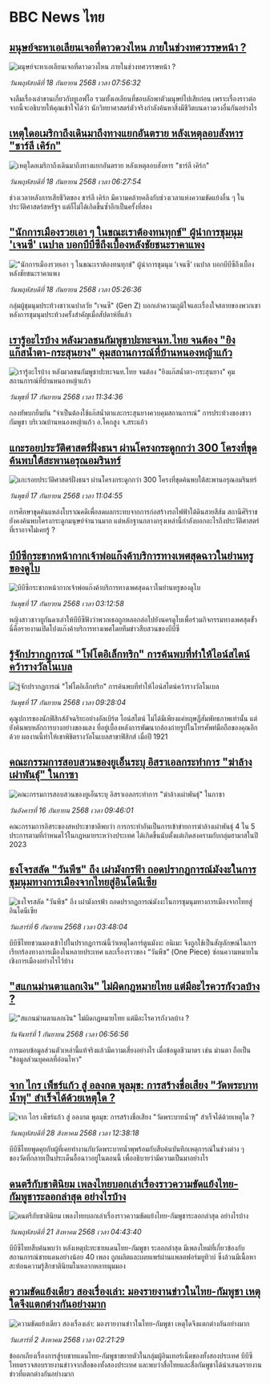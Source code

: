 # BBC News ไทย## [มนุษย์จะหาเอเลียนเจอที่ดาวดวงไหน ภายในช่วงทศวรรษหน้า ?](https://www.bbc.com/thai/articles/c78n4kkdkzgo?at_medium=RSS&at_campaign=rss?at_campaign=githubrss)![มนุษย์จะหาเอเลียนเจอที่ดาวดวงไหน ภายในช่วงทศวรรษหน้า ?](https://ichef.bbci.co.uk/ace/ws/240/cpsprodpb/7c92/live/f3e15770-9463-11f0-84c8-99de564f0440.png)_วันพฤหัสบดีที่ 18 กันยายน 2568 เวลา 07:56:32_จงลืมเรื่องเล่าขานเกี่ยวกับยูเอฟโอ รวมทั้งเอเลียนที่ชอบลักพาตัวมนุษย์ไปเสียก่อน เพราะเรื่องราวต่อจากนี้จะอธิบายให้คุณเข้าใจได้ว่า นักวิทยาศาสตร์ตัวจริงกำลังค้นหาสิ่งมีชีวิตบนดาวดวงอื่นกันอย่างไร## [เหตุใดอเมริกาถึงเดินมาถึงทางแยกอันตราย หลังเหตุลอบสังหาร "ชาร์ลี เคิร์ก" ](https://www.bbc.com/thai/articles/cvgr41y75jqo?at_medium=RSS&at_campaign=rss?at_campaign=githubrss)![เหตุใดอเมริกาถึงเดินมาถึงทางแยกอันตราย หลังเหตุลอบสังหาร "ชาร์ลี เคิร์ก" ](https://ichef.bbci.co.uk/ace/ws/240/cpsprodpb/ca64/live/41f73bc0-9458-11f0-9cf6-cbf3e73ce2b9.jpg)_วันพฤหัสบดีที่ 18 กันยายน 2568 เวลา 06:27:54_ช่วงเวลาหลังการเสียชีวิตของ ชาร์ลี เคิร์ก มีความคล้ายคลึงกับช่วงเวลาแห่งความขัดแย้งอื่น ๆ ในประวัติศาสตร์สหรัฐฯ แต่ก็ไม่ได้เกิดขึ้นซ้ำอีกเป็นครั้งที่สอง## ["นักการเมืองรวยเอา ๆ ในขณะเราต้องทนทุกข์" ผู้นำการชุมนุม 'เจนซี' เนปาล บอกบีบีซีถึงเบื้องหลังชัยชนะราคาแพง](https://www.bbc.com/thai/articles/ckg3l9vxv5yo?at_medium=RSS&at_campaign=rss?at_campaign=githubrss)!["นักการเมืองรวยเอา ๆ ในขณะเราต้องทนทุกข์" ผู้นำการชุมนุม 'เจนซี' เนปาล บอกบีบีซีถึงเบื้องหลังชัยชนะราคาแพง](https://ichef.bbci.co.uk/ace/ws/240/cpsprodpb/ccd8/live/6dca4290-931a-11f0-873c-3fec77a46911.jpg)_วันพฤหัสบดีที่ 18 กันยายน 2568 เวลา 05:26:36_กลุ่มผู้ชุมนุมประท้วงชาวเนปาลวัย "เจนซี" (Gen Z) บอกเล่าความภูมิใจและเรื่องใจสลายของพวกเขาหลังการชุมนุมประท้วงครั้งสำคัญเมื่อสัปดาห์ที่แล้ว## [เรารู้อะไรบ้าง หลังมวลชนกัมพูชาปะทะจนท.ไทย จนต้อง "ยิงแก๊สน้ำตา-กระสุนยาง" คุมสถานการณ์ที่บ้านหนองหญ้าแก้ว ](https://www.bbc.com/thai/articles/c77dv8xml37o?at_medium=RSS&at_campaign=rss?at_campaign=githubrss)![เรารู้อะไรบ้าง หลังมวลชนกัมพูชาปะทะจนท.ไทย จนต้อง "ยิงแก๊สน้ำตา-กระสุนยาง" คุมสถานการณ์ที่บ้านหนองหญ้าแก้ว ](https://ichef.bbci.co.uk/ace/ws/240/cpsprodpb/75d2/live/12d2aba0-93b7-11f0-9cf6-cbf3e73ce2b9.jpg)_วันพุธที่ 17 กันยายน 2568 เวลา 11:34:36_กองทัพบกยืนยัน “จำเป็นต้องใช้แก๊สน้ำตาและกระสุนยางควบคุมสถานการณ์” การประท้วงของชาวกัมพูชา บริเวณบ้านหนองหญ้าแก้ว อ.โคกสูง จ.สระแก้ว## [แกะรอยประวัติศาสตร์ฝั่งธนฯ ผ่านโครงกระดูกกว่า 300 โครงที่ขุดค้นพบใต้สะพานอรุณอมรินทร์](https://www.bbc.com/thai/articles/cx2r4nl53leo?at_medium=RSS&at_campaign=rss?at_campaign=githubrss)![แกะรอยประวัติศาสตร์ฝั่งธนฯ ผ่านโครงกระดูกกว่า 300 โครงที่ขุดค้นพบใต้สะพานอรุณอมรินทร์](https://ichef.bbci.co.uk/ace/ws/240/cpsprodpb/34a6/live/54b03360-9391-11f0-9cf6-cbf3e73ce2b9.jpg)_วันพุธที่ 17 กันยายน 2568 เวลา 11:04:55_การศึกษาขุดค้นแหล่งโบราณคดีเพื่อลดผลกระทบจากการก่อสร้างรถไฟฟ้าใต้ดินสายสีส้ม สถานีศิริราช ยังคงค้นพบโครงกระดูกมนุษย์จำนวนมาก แต่หลักฐานกลางกรุงเหล่านี้กำลังบอกอะไรถึงประวัติศาสตร์ที่เราอาจไม่เคยรู้ ?## [บีบีซีกระชากหน้ากากเจ้าพ่อแก๊งค้าบริการทางเพศสุดฉาวในย่านหรูของดูไบ](https://www.bbc.com/thai/articles/cr4qzkr7ek5o?at_medium=RSS&at_campaign=rss?at_campaign=githubrss)![บีบีซีกระชากหน้ากากเจ้าพ่อแก๊งค้าบริการทางเพศสุดฉาวในย่านหรูของดูไบ](https://ichef.bbci.co.uk/ace/ws/240/cpsprodpb/1c16/live/c327cfd0-919b-11f0-b391-6936825093bd.jpg)_วันพุธที่ 17 กันยายน 2568 เวลา 03:12:58_หญิงสาวชาวยูกันดาเล่าให้บีบีซีฟังว่าพวกเธอถูกหลอกล่อไปยังนครดูไบเพื่อร่วมกิจกรรมทางเพศสุดขั้ว นี่คือรายงานเปิดโปงแก๊งค้าบริการทางเพศโดยทีมข่าวสืบสวนของบีบีซี## [รู้จักปรากฏการณ์ "โฟโตอิเล็กทริก" การค้นพบที่ทำให้ไอน์สไตน์คว้ารางวัลโนเบล ](https://www.bbc.com/thai/articles/crl50kn315go?at_medium=RSS&at_campaign=rss?at_campaign=githubrss)![รู้จักปรากฏการณ์ "โฟโตอิเล็กทริก" การค้นพบที่ทำให้ไอน์สไตน์คว้ารางวัลโนเบล ](https://ichef.bbci.co.uk/ace/ws/240/cpsprodpb/8d1a/live/07260410-8d99-11f0-9cf6-cbf3e73ce2b9.png)_วันพุธที่ 17 กันยายน 2568 เวลา 09:28:04_คุณูปการของนักฟิสิกส์อัจฉริยะอย่างอัลเบิร์ต ไอน์สไตน์ ไม่ได้มีเพียงแค่ทฤษฎีสัมพัทธภาพเท่านั้น แต่ยังค้นพบหลักการบางอย่างของแสง ที่อยู่เบื้องหลังการพัฒนากล้องถ่ายรูปในโทรศัพท์มือถือของคุณอีกด้วย ผลงานนี้ทำให้เขาพิชิตรางวัลโนเบลสาขาฟิสิกส์ เมื่อปี 1921## [คณะกรรมการสอบสวนของยูเอ็นระบุ อิสราเอลกระทำการ "ฆ่าล้างเผ่าพันธุ์" ในกาซา](https://www.bbc.com/thai/articles/cgkndekzkvzo?at_medium=RSS&at_campaign=rss?at_campaign=githubrss)![คณะกรรมการสอบสวนของยูเอ็นระบุ อิสราเอลกระทำการ "ฆ่าล้างเผ่าพันธุ์" ในกาซา](https://ichef.bbci.co.uk/ace/ws/240/cpsprodpb/c3d6/live/a97249e0-9294-11f0-84c8-99de564f0440.jpg)_วันอังคารที่ 16 กันยายน 2568 เวลา 09:46:01_คณะกรรมการอิสระของสหประชาชาติพบว่า การกระทำอันเป็นการเข้าข่ายการฆ่าล้างเผ่าพันธุ์ 4 ใน 5 ประการตามที่กำหนดไว้ในกฎหมายระหว่างประเทศ ได้เกิดขึ้นนับตั้งแต่เกิดสงครามกับกลุ่มฮามาสในปี 2023## [ธงโจรสลัด "วันพีซ" ถึง เผ่ามังกรฟ้า ถอดปรากฏการณ์มังงะในการชุมนุมทางการเมืองจากไทยสู่อินโดนีเซีย](https://www.bbc.com/thai/articles/cm2123j7vlyo?at_medium=RSS&at_campaign=rss?at_campaign=githubrss)![ธงโจรสลัด "วันพีซ" ถึง เผ่ามังกรฟ้า ถอดปรากฏการณ์มังงะในการชุมนุมทางการเมืองจากไทยสู่อินโดนีเซีย](https://ichef.bbci.co.uk/ace/ws/240/cpsprodpb/5ae3/live/e67034c0-87bc-11f0-84c8-99de564f0440.jpg)_วันเสาร์ที่ 6 กันยายน 2568 เวลา 03:48:04_บีบีซีไทยชวนมองเข้าไปในปรากฏการณ์นี้ว่าเหตุใดการ์ตูนมังงะ อนิเมะ จึงถูกใช้เป็นสัญลักษณ์ในการเรียกร้องทางการเมืองในหลายประเทศ และเรื่องราวของ “วันพีซ” (One Piece)  ซ่อนความหมายในเชิงการเมืองอย่างไรไว้บ้าง## ["สแกนม่านตาแลกเงิน" ไม่ผิดกฎหมายไทย แต่มีอะไรควรกังวลบ้าง ?](https://www.bbc.com/thai/articles/ce83x2zgz4eo?at_medium=RSS&at_campaign=rss?at_campaign=githubrss)!["สแกนม่านตาแลกเงิน" ไม่ผิดกฎหมายไทย แต่มีอะไรควรกังวลบ้าง ?](https://ichef.bbci.co.uk/ace/ws/240/cpsprodpb/2eac/live/cfc707c0-84c0-11f0-9cf6-cbf3e73ce2b9.jpg)_วันจันทร์ที่ 1 กันยายน 2568 เวลา 06:56:56_การมอบข้อมูลส่วนตัวเหล่านี้แท้จริงแล้วมีความเสี่ยงอย่างไร เมื่อข้อมูลชีวมาตร เช่น ม่านตา ถือเป็น "ข้อมูลส่วนบุคคลที่อ่อนไหว"## [จาก ไกร เพ็ชร์แก้ว สู่ อลงกต พูลมุข: การสร้างชื่อเสียง "วัดพระบาทน้ำพุ" สำเร็จได้ด้วยเหตุใด ?](https://www.bbc.com/thai/articles/c4gzdernd12o?at_medium=RSS&at_campaign=rss?at_campaign=githubrss)![จาก ไกร เพ็ชร์แก้ว สู่ อลงกต พูลมุข: การสร้างชื่อเสียง "วัดพระบาทน้ำพุ" สำเร็จได้ด้วยเหตุใด ?](https://ichef.bbci.co.uk/ace/ws/240/cpsprodpb/e89a/live/83f8ff60-8402-11f0-bd2b-c9a8fb561af5.jpg)_วันพฤหัสบดีที่ 28 สิงหาคม 2568 เวลา 12:38:18_บีบีซีไทยพูดคุยกับผู้ที่เคยทำงานกับวัดพระบาทน้ำพุพร้อมกับสืบค้นบันทึกเหตุการณ์ในช่วงต่าง ๆ ของวัดที่กลายเป็นประเด็นอื้อฉาวอยู่ในตอนนี้ เพื่ออธิบายว่ามีความเป็นมาอย่างไร## [ดนตรีกับชาตินิยม เพลงไทยบอกเล่าเรื่องราวความขัดแย้งไทย-กัมพูชาระลอกล่าสุด อย่างไรบ้าง](https://www.bbc.com/thai/articles/cly49z8re47o?at_medium=RSS&at_campaign=rss?at_campaign=githubrss)![ดนตรีกับชาตินิยม เพลงไทยบอกเล่าเรื่องราวความขัดแย้งไทย-กัมพูชาระลอกล่าสุด อย่างไรบ้าง](https://ichef.bbci.co.uk/ace/ws/240/cpsprodpb/bc24/live/67fb5b30-7dc9-11f0-83cc-c5da98c419b8.jpg)_วันพฤหัสบดีที่ 21 สิงหาคม 2568 เวลา 04:43:40_บีบีซีไทยสืบค้นพบว่า หลังเหตุปะทะชายแดนไทย-กัมพูชา ระลอกล่าสุด มีเพลงใหม่ที่เกี่ยวข้องกับสถานการณ์ชายแดนอย่างน้อย 40 เพลง ถูกผลิตและเผยแพร่ผ่านแพลตฟอร์มยูทิวบ์ ซึ่งล้วนมีเนื้อหาสะท้อนความรู้สึกชาตินิยมในหลากหลายมุมมอง## [ความขัดแย้งเดียว สองเรื่องเล่า: มองรายงานข่าวในไทย-กัมพูชา เหตุใดจึงแตกต่างกันอย่างมาก](https://www.bbc.com/thai/articles/ckgj9nj8q2yo?at_medium=RSS&at_campaign=rss?at_campaign=githubrss)![ความขัดแย้งเดียว สองเรื่องเล่า: มองรายงานข่าวในไทย-กัมพูชา เหตุใดจึงแตกต่างกันอย่างมาก](https://ichef.bbci.co.uk/ace/ws/240/cpsprodpb/c720/live/35ac2d10-6f48-11f0-af20-030418be2ca5.jpg)_วันเสาร์ที่ 2 สิงหาคม 2568 เวลา 02:21:29_ข้อถกเถียงเรื่องการสู้รบชายแดนไทย-กัมพูชาขยายตัวในกลุ่มผู้อินเทอร์เน็ตของทั้งสองประเทศ บีบีซีไทยตรวจสอบรายงานข่าวจากสื่อของทั้งสองประเทศ และพบว่าสื่อไทยและสื่อกัมพูชาได้นำเสนอรายงานข่าวที่แตกต่างกันอย่างมาก
